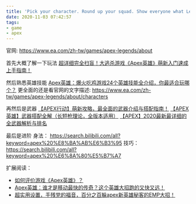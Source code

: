 ```yaml
---
title: 'Pick your character. Round up your squad. Show everyone what Legends are made of: APEX'
date: 2020-11-03 07:42:57
tags:
- game
- apex
---
```


官网: https://www.ea.com/zh-tw/games/apex-legends/about

首先大概了解一下玩法
[超详细完全扫盲！大逃杀游戏《Apex英雄》萌新入门速成上手指南！](https://www.bilibili.com/video/BV17b411U7EE?from=search&seid=784979808239111258)

然后熟悉英雄技能
[Apex英雄：爆火吃鸡游戏24个英雄技能全介绍，你最适合玩哪个？](https://www.bilibili.com/video/BV1nb411S7Hu?from=search&seid=2672814253694445232)
更全面的还是看官网的文字描述: https://www.ea.com/zh-tw/games/apex-legends/about/characters

再然后是武器
[【APEX行动】萌新攻略，最全面的武器介绍与搭配指南！](https://www.bilibili.com/video/BV1yb41187rb?from=search&seid=7752908395051133602)
[【APEX英雄】武器搭配全解（长短枪理论，全版本适用）](https://www.bilibili.com/video/BV1z4411Y7KJ?from=search&seid=7752908395051133602)
[【APEX】2020最新最详细的全武器解析与排名](https://www.bilibili.com/video/BV1g7411F7qL?t=725)

最后是进阶
身法： https://search.bilibili.com/all?keyword=apex%20%E8%BA%AB%E6%B3%95
技巧： https://search.bilibili.com/all?keyword=apex%20%E6%8A%80%E5%B7%A7

扩展阅读：
- [如何评价游戏《Apex英雄》？](https://www.zhihu.com/question/311284526)
- [Apex英雄：谁才是移动最快的传奇？这个英雄大招跑的又快又远！](https://www.bilibili.com/video/BV17b411g7JF?from=search&seid=4290014240875470524)
- [超实用设置，手残党的福音，百分之百躲apex新英雄秘客的EMP大招！](https://www.bilibili.com/video/BV1LE411o7f8?from=search&seid=3804512488709912792)

